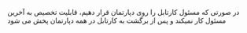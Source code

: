 در صورتی که مسئول کارتابل را روی دپارتمان قرار دهیم، قابلیت تخصیص به آخرین مسئول کار نمیکند و پس از برگشت به کارتابل در همه دپارتمان پخش می شود
